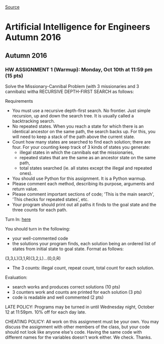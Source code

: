 
[Source](http://homes.cs.washington.edu/~shapiro/EE562/hw1/index.html "Permalink to Artificial Intelligence for Engineers Autumn 2016")

# Artificial Intelligence for Engineers Autumn 2016

## Autumn 2016


### HW ASSIGNMENT 1 (Warmup): Monday, Oct 10th at 11:59 pm (15 pts)

Solve the Missionary-Cannibal Problem (with 3 missionaries and 3 cannibals) witha RECURSIVE DEPTH-FIRST SEARCH as follows:

Requirements

* You must use a recursive depth-first search. No frontier. Just simple recursion, up and down the search tree. It is usually called a backtracking search.
* No repeated states. When you reach a state for which there is an identical ancestor on the same path, the search backs up. For this, you will need to keep a stack of the path above the current state.
* Count how many states are searched to find each solution; there are four. For your counting keep track of 3 kinds of states you generate:
    * illegal states in which the cannibals eat the missionaries,
    * repeated states that are the same as an ancestor state on the same path,
    * total states searched (ie. all states except the illegal and repeated ones).
* You should use Python for this assignment. It is a Python warmup.
* Please comment each method, describing its purpose, arguments and return value.
* Please comment important sections of code; 'This is the main search', 'This checks for repeated states', etc.
* Your program should print out all paths it finds to the goal state and the three counts for each path.

Turn In: [here][2]

You should turn in the following:

* your well-commented code
* the solutions your program finds, each solution being an ordered list of states from initial state to goal state. Format as follows:

(3,3,L)(3,1,R)(3,2,L)...(0,0,R)

* The 3 counts: illegal count, repeat count, total count for each solution.

Evaluation:

* search works and produces correct solutions (10 pts)
* 3 counters work and counts are printed for each solution (3 pts)
* code is readable and well commented (2 pts)

LATE POLICY: Programs may be turned in until Wednesday night, October 12 at 11:59pm. 10% off for each day late.

CHEATING POLICY: All work on this assignment must be your own. You may discuss the assignment with other members of the class, but your code should not look like anyone else's code. Having the same code with different names for the variables doesn't work either. We check. Thanks.

[1]: http://homes.cs.washington.edu/cannibals.jpg
[2]: https://catalyst.uw.edu/collectit/dropbox/shapiro/38809

